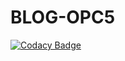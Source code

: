 # BLOG-OPC5

[![Codacy Badge](https://api.codacy.com/project/badge/Grade/d9d3f2cf72c74997aa953d42a39374a2)](https://app.codacy.com/manual/EliottG/BLOG-OPC5?utm_source=github.com&utm_medium=referral&utm_content=EliottG/BLOG-OPC5&utm_campaign=Badge_Grade_Dashboard)